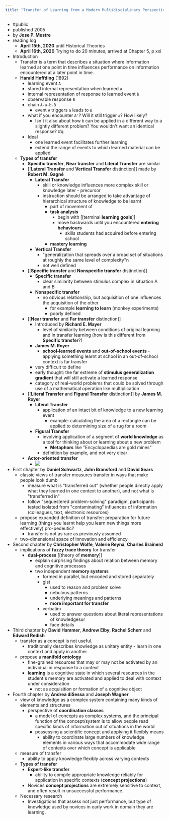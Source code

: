 ```yaml
---
title: "Transfer of Learning from a Modern Multidisciplinary Perspective"
---
```


- #public
- published 2005
- by **Jose P. Mestre**
- reading log
    - **April 15th, 2020** until Historical Theories
    - **April 16th, 2020** Trying to do 20 minutes, arrived at Chapter 5, p xxi
- Introduction
    - Transfer is a term that describes a situation where information learned at one point in time influences performance on information encountered at a later point in time.
    - **Harald Høffding** (1892)
        - learning event `A`
        - stored internal representation when learned `a`
        - internal representation of response to learned event `b`
        - observable response `B`
        - chain `A-a-b-B`
            - event `A` triggers `a` leads to `B`
        - what if you encounter `A'`? Will it still trigger `a`? How likely?
            - <span class="highlight">Isn't it also about how `b` can be applied in a different way to a slightly different problem? You wouldn't want an identical response? #q</span>
        - Ideal
            - one learned event facilitates further learning
            - extend the range of events to which learned material can be applied
    - **Types of transfer**
        - **Specific transfer**, **Near transfer** and **Literal Transfer** are similar
        - [[**Lateral Transfer** and **Vertical Transfer** distinction]] made by **Robert M. Gagné**
            - **Lateral Transfer**
                - skill or knowledge influences more complex skill or knowledge later - precursor
                - instruction should be arranged to take advantage of hierarchical structure of knowledge to be learnt
                    - part of movement of
                    - **task analysis**
                        - begin with [[terminal **learning goals**]]
                        - move backwards until you encountered **entering behaviours**
                            - skills students had acquired before entering school
                    - **mastery learning**
            - **Vertical Transfer**
                - "generalization that spreads over a broad set of situations at roughly the same level of complexity"n
                - not well defined
        - [[**Specific transfer** and **Nonspecific transfer** distinction]]
            - **Specific transfer**
                - clear similarity between stimulus complex in situation A and B
            - **Nonspecific transfer**
                - no obvious relationship, but acquisition of one influences the acquisition of the other
                    - for example **learning to learn** (monkey experiments)
                    - poorly defined
        - [[**Near transfer** and **Far transfer** distinction]]
            - Introduced by **Richard E. Mayer**
                - level of similarity between conditions of original learning and in transfer learning (<span class="highlight">how is this different from **Specific transfer**?</span>)
            - **James M. Royer**
                - **school-learned events** and **out-of-school events** - applying something learnt at school in an out-of-school context is far transfer
            - very difficult to define
            - early thought: the far extreme of **stimulus generalization gradient** that will still activate a learned response
            - category of real-world problems that could be solved through use of a mathematical operation like multiplication
        - [[**Literal Transfer** and **Figural Transfer** distinction]] by **James M. Royer**
            - **Literal Transfer**
                - application of an intact bit of knowledge to a new learning event
                    - example: calculating the area of a rectangle can be applied to determining size of a rug for a room
            - **Figural Transfer**
                - involving application of a segment of **world knowledge** as a tool for thinking about or learning about a new problem
                    - **Metaphors** like "Encyclopaedias are gold mines"
                - definition by example, and not very clear
        - **Actor-oriented transfer**
            - ![](https://firebasestorage.googleapis.com/v0/b/firescript-577a2.appspot.com/o/imgs%2Fapp%2Fstian%2FHJTHoJF3Is?alt=media&token=1cead3ee-39b2-4c88-8c98-df4ce3a849a1)
- First chapter by **Daniel Schwartz**, **John Bransford** and **David Sears**
    - classic views of transfer measures transfer in ways that make people look dumb
        - measure what is "transferred out" (whether people directly apply what they learned in one context to another), and not what is "transferred in"
        - follow "sequestered problem-solving" paradigm, participants tested isolated from "contaminating" influences of information (colleagues, text, electronic resources)
    - propose expanded definition of transfer: preparation for future learning (things you learnt help you learn new things more effectively) <span class="highlight">pro-pedeutic?</span>
        - transfer is not as rare as previously assumed
    - two-dimensional space of innovation and efficiency
- Second chapter by **Christopher Wolfe**, **Valerie Reyna**, **Charles Brainerd**
    - implications of **fuzzy trace theory** for transfer
        - **dual-process** [[theory of **memory**]]
            - explain surprising findings about relation between memory and cognitive processes
            - two independent **memory systems**
                - formed in parallel, but encoded and stored separately
                - gist
                    - used to reason and problem solve
                    - nebulous patterns
                    - underlying meanings and patterns
                    - **more important for transfer**
                - verbatim
                    - used to answer questions about literal representations of knowledgesur
                    - face details
- Third chapter by **David Hammer**, **Andrew Elby**, **Rachel Scherr** and **Edward Redish**
    - transfer as a concept is not useful.
        - traditionally describes knowledge as unitary entity - learn in one context and apply in another
    - propose a **manifold ontology**
        - fine-grained resources that may or may not be activated by an individual in response to a context
        - **learning** is a cognitive state in which several resources in the student's memory are activated and applied to deal with context under consideration
            - not as acquisition or formation of a cognitive object
- Fourth chapter by **Andrea diSessa** and **Joseph Wagner**
    - view of knowledge as a complex system containing many kinds of elements and structures
        - perspective of **coordination classes**
            - a model of concepts as complex systems, and the principal function of the concept/system is to allow people read specific kinds of information out of situations in the world
            - possessing a scientific concept and applying it flexibly means
                - ability to coordinate large numbers of knowledge elements in various ways that accommodate wide range of contexts over which concept is applicable
    - measure of transfer
        - ability to apply knowledge flexibly across varying contexts
    - **Types of transfer**
        - **Expert-like transfer**
            - ability to compile appropriate knowledge reliably for application in specific contexts (**concept projections**)
        - Novices **concept projections** are extremely sensitive to context, and often result in unsuccessful performance.
    - Necessary research
        - Investigations that assess not just performance, but type of knowledge used by novices in early work in domain they are learning.
